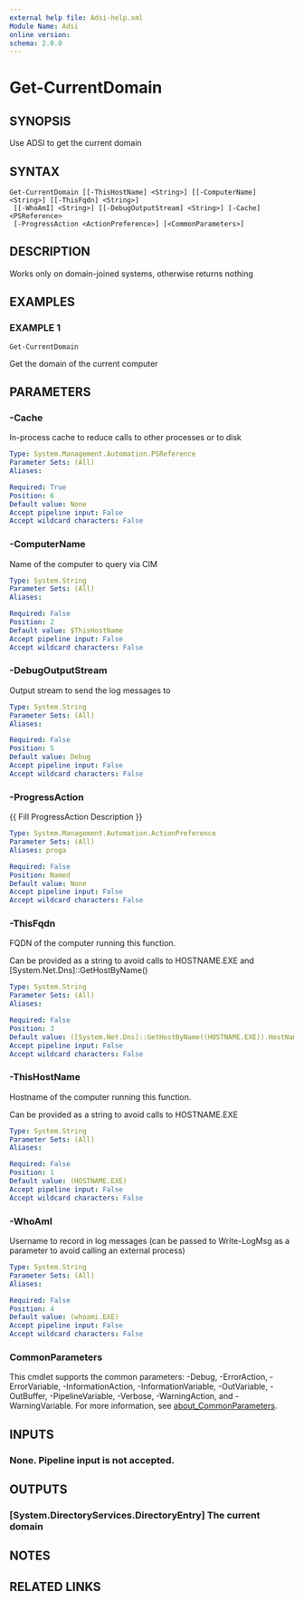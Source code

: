 ```yaml
---
external help file: Adsi-help.xml
Module Name: Adsi
online version:
schema: 2.0.0
---
```


# Get-CurrentDomain

## SYNOPSIS
Use ADSI to get the current domain

## SYNTAX

```
Get-CurrentDomain [[-ThisHostName] <String>] [[-ComputerName] <String>] [[-ThisFqdn] <String>]
 [[-WhoAmI] <String>] [[-DebugOutputStream] <String>] [-Cache] <PSReference>
 [-ProgressAction <ActionPreference>] [<CommonParameters>]
```

## DESCRIPTION
Works only on domain-joined systems, otherwise returns nothing

## EXAMPLES

### EXAMPLE 1
```
Get-CurrentDomain
```

Get the domain of the current computer

## PARAMETERS

### -Cache
In-process cache to reduce calls to other processes or to disk

```yaml
Type: System.Management.Automation.PSReference
Parameter Sets: (All)
Aliases:

Required: True
Position: 6
Default value: None
Accept pipeline input: False
Accept wildcard characters: False
```

### -ComputerName
Name of the computer to query via CIM

```yaml
Type: System.String
Parameter Sets: (All)
Aliases:

Required: False
Position: 2
Default value: $ThisHostName
Accept pipeline input: False
Accept wildcard characters: False
```

### -DebugOutputStream
Output stream to send the log messages to

```yaml
Type: System.String
Parameter Sets: (All)
Aliases:

Required: False
Position: 5
Default value: Debug
Accept pipeline input: False
Accept wildcard characters: False
```

### -ProgressAction
{{ Fill ProgressAction Description }}

```yaml
Type: System.Management.Automation.ActionPreference
Parameter Sets: (All)
Aliases: proga

Required: False
Position: Named
Default value: None
Accept pipeline input: False
Accept wildcard characters: False
```

### -ThisFqdn
FQDN of the computer running this function.

Can be provided as a string to avoid calls to HOSTNAME.EXE and \[System.Net.Dns\]::GetHostByName()

```yaml
Type: System.String
Parameter Sets: (All)
Aliases:

Required: False
Position: 3
Default value: ([System.Net.Dns]::GetHostByName((HOSTNAME.EXE)).HostName)
Accept pipeline input: False
Accept wildcard characters: False
```

### -ThisHostName
Hostname of the computer running this function.

Can be provided as a string to avoid calls to HOSTNAME.EXE

```yaml
Type: System.String
Parameter Sets: (All)
Aliases:

Required: False
Position: 1
Default value: (HOSTNAME.EXE)
Accept pipeline input: False
Accept wildcard characters: False
```

### -WhoAmI
Username to record in log messages (can be passed to Write-LogMsg as a parameter to avoid calling an external process)

```yaml
Type: System.String
Parameter Sets: (All)
Aliases:

Required: False
Position: 4
Default value: (whoami.EXE)
Accept pipeline input: False
Accept wildcard characters: False
```

### CommonParameters
This cmdlet supports the common parameters: -Debug, -ErrorAction, -ErrorVariable, -InformationAction, -InformationVariable, -OutVariable, -OutBuffer, -PipelineVariable, -Verbose, -WarningAction, and -WarningVariable. For more information, see [about_CommonParameters](http://go.microsoft.com/fwlink/?LinkID=113216).

## INPUTS

### None. Pipeline input is not accepted.
## OUTPUTS

### [System.DirectoryServices.DirectoryEntry] The current domain
## NOTES

## RELATED LINKS
